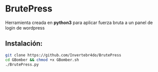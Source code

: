 # BrutePress

Herramienta creada en **python3** para aplicar fuerza bruta a un panel de login de wordpress

## Instalación:

```bash
git clone https://github.com/Invertebr4do/BrutePress
cd GBomber && chmod +x GBomber.sh
./BrutePress.py
```
